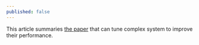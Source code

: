 ```yaml
---
published: false
---
```

This article summaries [the paper](https://www.crss.ucsc.edu/papers/li-sc17.pdf) that can tune complex system to improve their performance.
